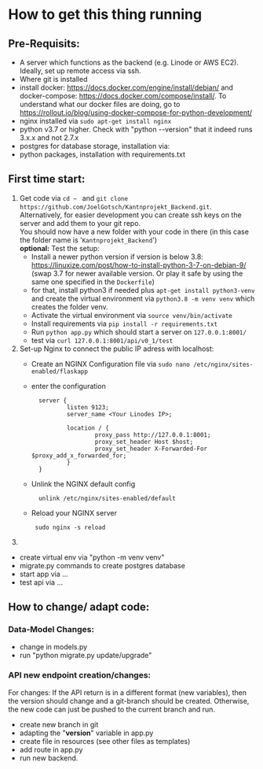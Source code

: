 # How to get this thing running

## Pre-Requisits:
- A server which functions as the backend (e.g. Linode or AWS EC2). Ideally, set up remote access via ssh.
- Where git is installed
- install docker: https://docs.docker.com/engine/install/debian/ and docker-compose: https://docs.docker.com/compose/install/. To understand what our docker files are doing, go to https://rollout.io/blog/using-docker-compose-for-python-development/
- nginx installed via `sudo apt-get install nginx`
- python v3.7 or higher. Check with "python --version" that it indeed runs 3.x.x and not 2.7.x
- postgres for database storage, installation via: 
- python packages, installation with requirements.txt

## First time start:
1. Get code via `cd ~ ` and `git clone https://github.com/JoelGotsch/Kantnprojekt_Backend.git`. Alternatively, for easier development you can create ssh keys on the server and add them to your git repo.\
You should now have a new folder with your code in there (in this case the folder name is '`Kantnprojekt_Backend`')\
**optional:** Test the setup:
    - Install a newer python version if version is below 3.8: https://linuxize.com/post/how-to-install-python-3-7-on-debian-9/ (swap 3.7 for newer available version. Or play it safe by using the same one specified in the `Dockerfile`)
    -  for that, install python3 if needed plus `apt-get install python3-venv`\
and create the virtual environment via `python3.8 -m venv venv` which creates the folder venv.
    - Activate the virtual environment via `source venv/bin/activate`
    - Install requirements via `pip install -r requirements.txt`
    - Run `python app.py` which should start a server on `127.0.0.1:8001/`
    - test via `curl 127.0.0.1:8001/api/v0_1/test`
1. Set-up Nginx to connect the public IP adress with localhost:
    - Create an NGINX Configuration file via `sudo nano /etc/nginx/sites-enabled/flaskapp`
    - enter the configuration
  
            server {
                    listen 9123;
                    server_name <Your Linodes IP>;

                    location / {
                            proxy_pass http://127.0.0.1:8001;
                            proxy_set_header Host $host;
                            proxy_set_header X-Forwarded-For $proxy_add_x_forwarded_for;
                    }
            }

    - Unlink the NGINX default config

            unlink /etc/nginx/sites-enabled/default

    -  Reload your NGINX server

            sudo nginx -s reload

1. 
- create virtual env via "python -m venv venv"
- migrate.py commands to create postgres database
- start app via ...
- test api via ...

## How to change/ adapt code:

### Data-Model Changes:
- change in models.py
- run "python migrate.py update/upgrade"

### API new endpoint creation/changes:
For changes: If the API return is in a different format (new variables), then the version should change and a git-branch should be created. Otherwise, the new code can just be pushed to the current branch and run.
- create new branch in git
- adapting the "__version__" variable in app.py
- create file in resources (see other files as templates)
- add route in app.py
- run new backend.